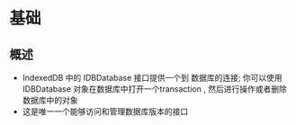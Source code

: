 # 基础

## 概述

+ IndexedDB 中的 IDBDatabase 接口提供一个到 数据库的连接; 你可以使用 IDBDatabase 对象在数据库中打开一个transaction , 然后进行操作或者删除数据库中的对象
+ 这是唯一一个能够访问和管理数据库版本的接口
